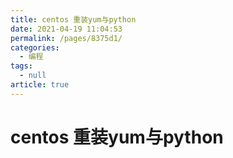 ```yaml
---
title: centos 重装yum与python
date: 2021-04-19 11:04:53
permalink: /pages/8375d1/
categories: 
  - 编程
tags: 
  - null
article: true
---
```

# centos 重装yum与python  

